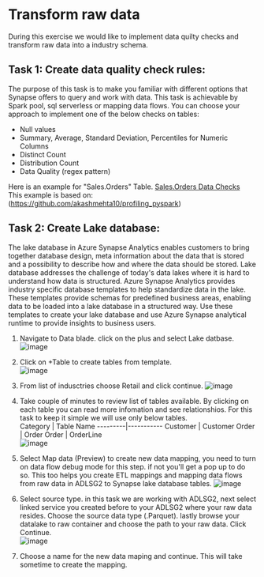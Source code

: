 # Transform raw data
During this exercise we would like to implement data quilty checks and transform raw data into a industry schema.

## Task 1: Create data quality check rules:
The purpose of this task is to make you familiar with different options that Synapse offers to query and work with data. This task is achievable by Spark pool, sql serverless or mapping data flows. You can choose your approach to implement one of the below checks on tables:
   - Null values
   - Summary, Average, Standard Deviation, Percentiles for Numeric Columns
   - Distinct Count
   - Distribution Count
   - Data Quality (regex pattern)   


Here is an example for "Sales.Orders" Table. [Sales.Orders Data Checks](<./SalesOrders-DQ-Check.ipynb>)  
This example is based on: (<https://github.com/akashmehta10/profiling_pyspark>)

## Task 2: Create Lake database:
The lake database in Azure Synapse Analytics enables customers to bring together database design, meta information about the data that is stored and a possibility to describe how and where the data should be stored. Lake database addresses the challenge of today's data lakes where it is hard to understand how data is structured. Azure Synapse Analytics provides industry specific database templates to help standardize data in the lake. These templates provide schemas for predefined business areas, enabling data to be loaded into a lake database in a structured way. Use these templates to create your lake database and use Azure Synapse analytical runtime to provide insights to business users.
1. Navigate to Data blade. click on the plus and select Lake datbase.![image](https://user-images.githubusercontent.com/40135849/171678383-5e7f773c-2135-4ad3-aaeb-096fc17cff46.png)
2. Click on +Table to create tables from template.   
![image](https://user-images.githubusercontent.com/40135849/171694472-75b309ad-f17d-419c-8c94-3b964aa5f15d.png)   
3. From list of indusctries choose Retail and click continue.                                                                                            ![image](https://user-images.githubusercontent.com/31285245/171861020-5c68e8f8-6c5d-4802-9f2c-e70d8a6e2cab.png)

4. Take couple of minutes to review list of tables available. By clicking on each table you can read more infomation and see relationshios. For this task to keep it simple we will use only below tables.        
   Category | Table Name
   ---------|-----------
   Customer | Customer
   Order    | Order
   Order    | OrderLine  
![image](https://user-images.githubusercontent.com/31285245/171861454-c3202482-e03d-4b3d-af6e-8c24b50925d8.png)

6. Select Map data (Preview) to create new data mapping, you need to turn on data flow debug mode for this step. if not you'll get a pop up to do so. This too helps you create ETL mappings and mapping data flows from raw data in ADLSG2 to Synapse lake database tables.                                   ![image](https://user-images.githubusercontent.com/31285245/171861701-f28749e7-6d95-43b0-bdca-2dab313bf2e0.png)

7. Select source type. in this task we are working with ADLSG2, next select linked service you created before to your ADLSG2 where your raw data resides. Choose the source data type (.Parquet). lastly browse your datalake to raw container and choose the path to your raw data. Click Continue. \
  ![image](https://user-images.githubusercontent.com/40135849/171680714-473151e3-0c3f-4cf7-bc02-2b7f95d122a8.png)
4. Choose a name for the new data maping and continue. This will take sometime to create the mapping.

